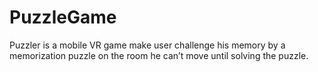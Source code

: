 # PuzzleGame
Puzzler is a mobile VR game make user challenge his memory by a memorization puzzle on the room he can’t move until solving the puzzle.
